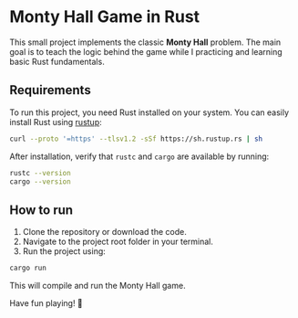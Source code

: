 # Monty Hall Game in Rust

This small project implements the classic **Monty Hall** problem. The main goal is to teach the logic behind the game while I practicing and learning basic Rust fundamentals.

## Requirements

To run this project, you need Rust installed on your system. You can easily install Rust using [rustup](https://rustup.rs/):

```bash
curl --proto '=https' --tlsv1.2 -sSf https://sh.rustup.rs | sh
```

After installation, verify that `rustc` and `cargo` are available by running:

```bash
rustc --version
cargo --version
```

## How to run

1. Clone the repository or download the code.
2. Navigate to the project root folder in your terminal.
3. Run the project using:

```bash
cargo run
```

This will compile and run the Monty Hall game.

Have fun playing! 🎲
